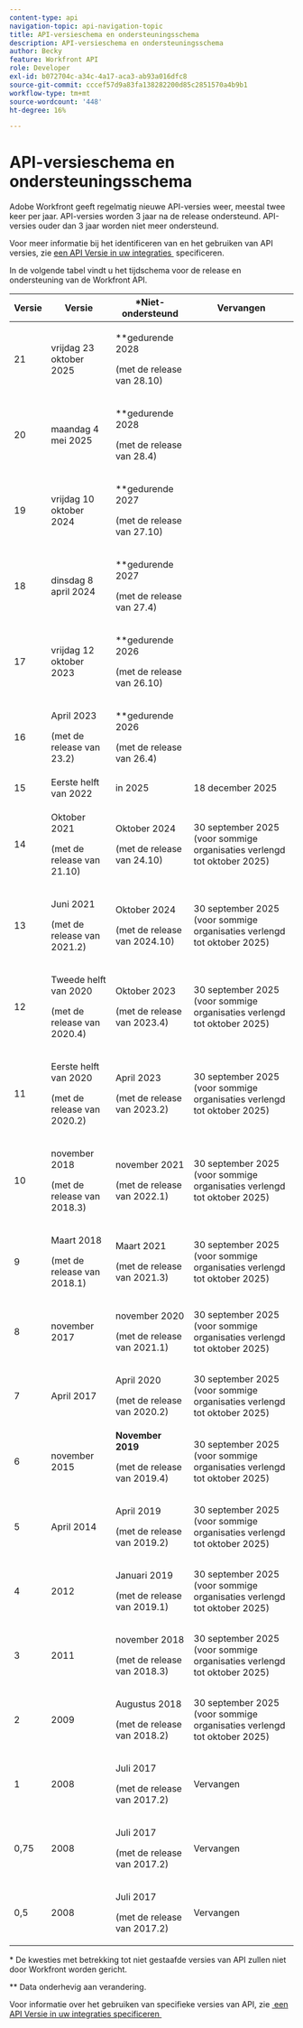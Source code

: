 ```yaml
---
content-type: api
navigation-topic: api-navigation-topic
title: API-versieschema en ondersteuningsschema
description: API-versieschema en ondersteuningsschema
author: Becky
feature: Workfront API
role: Developer
exl-id: b072704c-a34c-4a17-aca3-ab93a016dfc8
source-git-commit: cccef57d9a83fa138282200d85c2851570a4b9b1
workflow-type: tm+mt
source-wordcount: '448'
ht-degree: 16%

---
```


# API-versieschema en ondersteuningsschema



Adobe Workfront geeft regelmatig nieuwe API-versies weer, meestal twee keer per jaar. API-versies worden 3 jaar na de release ondersteund. API-versies ouder dan 3 jaar worden niet meer ondersteund.

Voor meer informatie bij het identificeren van en het gebruiken van API versies, zie [&#x200B; een API Versie in uw integraties &#x200B;](/help/quicksilver/wf-api/api/specify-api-version-integrations.md) specificeren.

In de volgende tabel vindt u het tijdschema voor de release en ondersteuning van de Workfront API.

<table style="table-layout:auto"> 
 <col> 
 <col> 
 <col> 
 <thead> 
  <tr> 
   <th><strong> Versie </strong> </th> 
   <th><strong> Versie </strong> </th> 
   <th><strong>*Niet-ondersteund </strong> </th> 
   <th><strong> Vervangen </strong> </th> 
  </tr> 
 </thead> 
 <tbody> 
 <tr>
   <td>21</td> 
   <td> <p>vrijdag 23 oktober 2025</p> </td> 
   <td> <p>**gedurende 2028</p> <p>(met de release van 28.10)</p> </td> 
   <td></td> 
  </tr> 
 <tr>
   <td>20</td> 
   <td> <p>maandag 4 mei 2025</p> </td> 
   <td> <p>**gedurende 2028</p> <p>(met de release van 28.4)</p> </td> 
   <td></td> 
  </tr> 
 <tr>
   <td>19</td> 
   <td> <p>vrijdag 10 oktober 2024</p> </td> 
   <td> <p>**gedurende 2027</p> <p>(met de release van 27.10)</p> </td> 
   <td></td> 
  </tr> 
 <tr>
   <td>18</td> 
   <td> <p>dinsdag 8 april 2024</p> </td> 
   <td> <p>**gedurende 2027</p> <p>(met de release van 27.4)</p> </td> 
   <td></td> 
  </tr>  <tr>
   <td>17</td> 
   <td> <p>vrijdag 12 oktober 2023</p> </td> 
   <td> <p>**gedurende 2026</p> <p>(met de release van 26.10)</p> </td> 
   <td></td> 
  </tr> 
 <tr>
   <td>16</td> 
   <td> <p>April 2023</p> <p>(met de release van 23.2)</p> </td> 
   <td> <p>**gedurende 2026</p> <p>(met de release van 26.4)</p> </td> 
   <td></td> 
  </tr> 
  <tr> 
   <td>15</td> 
   <td>Eerste helft van 2022</td> 
   <td>in 2025</td> 
   <td>18 december 2025</td> 
  </tr> 
  <tr> 
   <td>14</td> 
   <td> <p>Oktober 2021</p> <p>(met de release van 21.10)</p> </td> 
   <td> <p>Oktober 2024</p> <p>(met de release van 24.10)</p> </td> 
   <td>30 september 2025 (voor sommige organisaties verlengd tot oktober 2025)</td> 
  </tr> 
  <tr> 
   <td>13</td> 
   <td> <p>Juni 2021</p> <p>(met de release van 2021.2)</p> </td> 
   <td> <p>Oktober 2024</p> <p>(met de release van 2024.10)</p> </td> 
   <td>30 september 2025 (voor sommige organisaties verlengd tot oktober 2025)</td> 
  </tr> 
  <tr> 
   <td>12</td> 
   <td> <p>Tweede helft van 2020</p> <p>(met de release van 2020.4)</p> </td> 
   <td> <p>Oktober 2023</p> <p>(met de release van 2023.4)</p> </td> 
   <td>30 september 2025 (voor sommige organisaties verlengd tot oktober 2025)</td> 
  </tr> 
  <tr> 
   <td>11</td> 
   <td> <p>Eerste helft van 2020</p> <p>(met de release van 2020.2)</p> </td> 
   <td> <p>April 2023</p> <p>(met de release van 2023.2)</p> </td> 
   <td>30 september 2025 (voor sommige organisaties verlengd tot oktober 2025)</td> 
  </tr> 
  <tr> 
   <td>10</td> 
   <td> <p>november 2018</p> <p>(met de release van 2018.3)</p> </td> 
   <td> <p>november 2021</p> <p>(met de release van 2022.1)</p> </td> 
   <td>30 september 2025 (voor sommige organisaties verlengd tot oktober 2025)</td> 
  </tr> 
  <tr> 
   <td>9</td> 
   <td> <p>Maart 2018</p> <p>(met de release van 2018.1)</p> </td> 
   <td> <p>Maart 2021</p> <p>(met de release van 2021.3)</p> </td> 
   <td>30 september 2025 (voor sommige organisaties verlengd tot oktober 2025)</td> 
  </tr> 
  <tr> 
   <td>8</td> 
   <td>november 2017</td> 
   <td> <p>november 2020</p> <p>(met de release van 2021.1)</p> </td> 
   <td>30 september 2025 (voor sommige organisaties verlengd tot oktober 2025)</td> 
  </tr> 
  <tr> 
   <td>7</td> 
   <td>April 2017</td> 
   <td> <p>April 2020</p> <p>(met de release van 2020.2)</p> </td> 
   <td>30 september 2025 (voor sommige organisaties verlengd tot oktober 2025)</td> 
  </tr> 
  <tr> 
   <td>6</td> 
   <td>november 2015</td> 
   <td><strong>November 2019</strong> <p>(met de release van 2019.4)</p> 
   <td>30 september 2025 (voor sommige organisaties verlengd tot oktober 2025)</td> 
   </td> 
  </tr> 
  <tr> 
   <td>5</td> 
   <td>April 2014</td> 
   <td> <p>April 2019</p> <p>(met de release van 2019.2)</p> </td> 
   <td>30 september 2025 (voor sommige organisaties verlengd tot oktober 2025)</td> 
  </tr> 
  <tr> 
   <td>4</td> 
   <td>2012</td> 
   <td> <p>Januari 2019</p> <p>(met de release van 2019.1)</p> </td> 
   <td>30 september 2025 (voor sommige organisaties verlengd tot oktober 2025)</td> 
  </tr> 
  <tr> 
   <td>3</td> 
   <td>2011</td> 
   <td> <p>november 2018</p> <p>(met de release van 2018.3)</p> </td> 
   <td>30 september 2025 (voor sommige organisaties verlengd tot oktober 2025)</td> 
  </tr> 
  <tr> 
   <td>2</td> 
   <td>2009</td> 
   <td> <p>Augustus 2018</p> <p>(met de release van 2018.2)</p> </td> 
   <td>30 september 2025 (voor sommige organisaties verlengd tot oktober 2025)</td> 
  </tr> 
  <tr> 
   <td>1</td> 
   <td>2008</td> 
   <td> <p>Juli 2017</p> <p>(met de release van 2017.2)</p> </td> 
   <td>Vervangen</td> 
  </tr> 
  <tr> 
   <td>0,75</td> 
   <td>2008</td> 
   <td> <p>Juli 2017</p> <p>(met de release van 2017.2)</p> </td> 
   <td>Vervangen</td> 
  </tr> 
  <tr> 
   <td>0,5</td> 
   <td>2008</td> 
   <td> <p>Juli 2017</p> <p>(met de release van 2017.2)</p> </td> 
   <td>Vervangen</td> 
  </tr> 
 </tbody> 
</table>

&#42; De kwesties met betrekking tot niet gestaafde versies van API zullen niet door Workfront worden gericht.

&#42;&#42; Data onderhevig aan verandering.

Voor informatie over het gebruiken van specifieke versies van API, zie [&#x200B; een API Versie in uw integraties specificeren &#x200B;](../../wf-api/api/specify-api-version-integrations.md)
